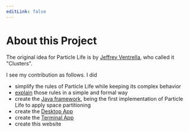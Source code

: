```yaml
---
editLink: false
---
```


# About this Project

The original idea for Particle Life is by [Jeffrey Ventrella](https://en.wikipedia.org/wiki/Jeffrey_Ventrella), who called it "Clusters".

I see my contribution as follows. I did
- simplify the rules of Particle Life while keeping its complex behavior
- [explain](https://youtu.be/scvuli-zcRc) those rules in a simple and formal way
- create the [Java framework](/java-framework/overview), being the first implementation of Particle Life to apply space partitioning
- create the [Desktop App](/app/installation)
- create the [Terminal App](/cli/installation)
- create this website 
